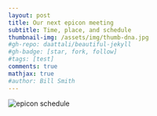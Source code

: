 ```yaml
---
layout: post
title: Our next epicon meeting
subtitle: Time, place, and schedule
thumbnail-img: /assets/img/thumb-dna.jpg
#gh-repo: daattali/beautiful-jekyll
#gh-badge: [star, fork, follow]
#tags: [test]
comments: true
mathjax: true
#author: Bill Smith
---
```


![epicon schedule](/assets/img/epicon-day-2024.png)
